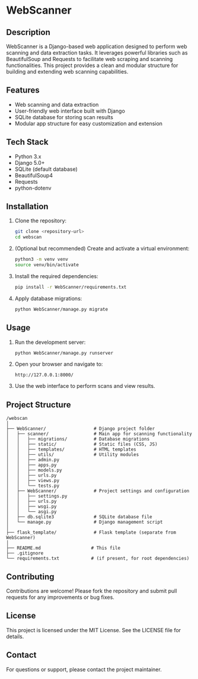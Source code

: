 # WebScanner

## Description
WebScanner is a Django-based web application designed to perform web scanning and data extraction tasks. It leverages powerful libraries such as BeautifulSoup and Requests to facilitate web scraping and scanning functionalities. This project provides a clean and modular structure for building and extending web scanning capabilities.

## Features
- Web scanning and data extraction
- User-friendly web interface built with Django
- SQLite database for storing scan results
- Modular app structure for easy customization and extension

## Tech Stack
- Python 3.x
- Django 5.0+
- SQLite (default database)
- BeautifulSoup4
- Requests
- python-dotenv

## Installation

1. Clone the repository:
   ```bash
   git clone <repository-url>
   cd webscan
   ```

2. (Optional but recommended) Create and activate a virtual environment:
   ```bash
   python3 -m venv venv
   source venv/bin/activate
   ```

3. Install the required dependencies:
   ```bash
   pip install -r WebScanner/requirements.txt
   ```

4. Apply database migrations:
   ```bash
   python WebScanner/manage.py migrate
   ```

## Usage

1. Run the development server:
   ```bash
   python WebScanner/manage.py runserver
   ```

2. Open your browser and navigate to:
   ```
   http://127.0.0.1:8000/
   ```

3. Use the web interface to perform scans and view results.

## Project Structure

```
/webscan
│
├── WebScanner/                  # Django project folder
│   ├── scanner/                 # Main app for scanning functionality
│   │   ├── migrations/          # Database migrations
│   │   ├── static/              # Static files (CSS, JS)
│   │   ├── templates/           # HTML templates
│   │   ├── utils/               # Utility modules
│   │   ├── admin.py
│   │   ├── apps.py
│   │   ├── models.py
│   │   ├── urls.py
│   │   ├── views.py
│   │   └── tests.py
│   ├── WebScanner/              # Project settings and configuration
│   │   ├── settings.py
│   │   ├── urls.py
│   │   ├── wsgi.py
│   │   └── asgi.py
│   ├── db.sqlite3               # SQLite database file
│   └── manage.py                # Django management script
│
├── flask_template/              # Flask template (separate from WebScanner)
│
├── README.md                   # This file
├── .gitignore
└── requirements.txt            # (if present, for root dependencies)
```

## Contributing
Contributions are welcome! Please fork the repository and submit pull requests for any improvements or bug fixes.

## License
This project is licensed under the MIT License. See the LICENSE file for details.

## Contact
For questions or support, please contact the project maintainer.
